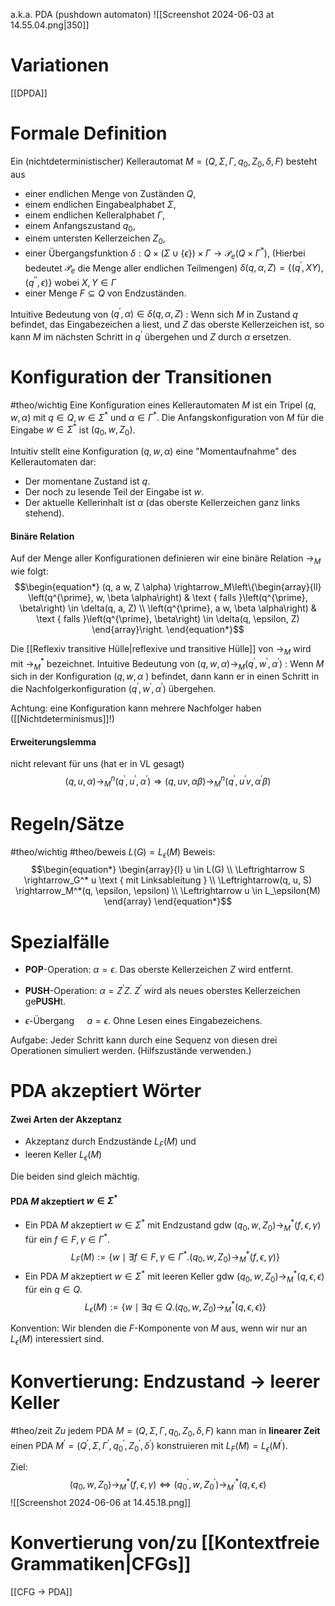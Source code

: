 a.k.a. PDA (pushdown automaton)
![[Screenshot 2024-06-03 at 14.55.04.png|350]]
# Variationen
[[DPDA]]

# Formale Definition
Ein (nichtdeterministischer) Kellerautomat $M=\left(Q, \Sigma, \Gamma, q_0, Z_0, \delta, F\right)$ besteht aus
- einer endlichen Menge von Zuständen $Q$,
- einem endlichen Eingabealphabet $\Sigma$,
- einem endlichen Kelleralphabet $\Gamma$,
- einem Anfangszustand $q_0$,
- einem untersten Kellerzeichen $Z_0$,
- einer Übergangsfunktion $\delta: Q \times(\Sigma \cup\{\epsilon\}) \times \Gamma \rightarrow \mathcal{P}_e\left(Q \times \Gamma^*\right)$, (Hierbei bedeutet $\mathcal{P}_e$ die Menge aller endlichen Teilmengen)
	$\delta(q, \alpha, Z) = \{ (q^{'},XY),(q^{''},\epsilon) \}$  wobei $X,Y \in \Gamma$ 
- einer Menge $F \subseteq Q$ von Endzuständen.

Intuitive Bedeutung von $\left(q^{\prime}, \alpha \right) \in \delta(q, \alpha, Z)$ :
Wenn sich $M$ in Zustand $q$ befindet, das Eingabezeichen a liest, und $Z$ das oberste Kellerzeichen ist, so kann $M$ im nächsten Schritt in $q^{\prime}$ übergehen und $Z$ durch $\alpha$ ersetzen.

# Konfiguration der Transitionen
#theo/wichtig 
Eine Konfiguration eines Kellerautomaten $M$ ist ein Tripel $(q, w, \alpha)$ mit $q \in Q, w \in \Sigma^*$ und $\alpha \in \Gamma^*$.
Die Anfangskonfiguration von $M$ für die Eingabe $w \in \Sigma^*$ ist $\left(q_0, w, Z_0\right)$.

Intuitiv stellt eine Konfiguration $(q, w, \alpha)$ eine "Momentaufnahme" des Kellerautomaten dar:
- Der momentane Zustand ist $q$.
- Der noch zu lesende Teil der Eingabe ist $w$.
- Der aktuelle Kellerinhalt ist $\alpha$ (das oberste Kellerzeichen ganz links stehend).
#### Binäre Relation
Auf der Menge aller Konfigurationen definieren wir eine binäre Relation $\rightarrow_M$ wie folgt:
$$\begin{equation*}
(q, a w, Z \alpha) \rightarrow_M\left\{\begin{array}{ll}
\left(q^{\prime}, w, \beta \alpha\right) & \text { falls }\left(q^{\prime}, \beta\right) \in \delta(q, a, Z) \\
\left(q^{\prime}, a w, \beta \alpha\right) & \text { falls }\left(q^{\prime}, \beta\right) \in \delta(q, \epsilon, Z)
\end{array}\right.
\end{equation*}$$

Die [[Reflexiv transitive Hülle|reflexive und transitive Hülle]] von $\rightarrow_M$ wird mit $\rightarrow_M^*$ bezeichnet.
Intuitive Bedeutung von $(q, w, \alpha) \rightarrow_M\left(q^{\prime}, w^{\prime}, \alpha^{\prime}\right)$ :
Wenn $M$ sich in der Konfiguration $(q, w, \alpha$ ) befindet, dann kann er in einen Schritt in die Nachfolgerkonfiguration $\left(q^{\prime}, w^{\prime}, \alpha^{\prime}\right)$ übergehen.

Achtung: eine Konfiguration kann mehrere Nachfolger haben ([[Nichtdeterminismus]]!)

#### Erweiterungslemma
nicht relevant für uns (hat er in VL gesagt)
$$\begin{equation*}
(q, u, \alpha) \rightarrow_M^n\left(q^{\prime}, u^{\prime}, \alpha^{\prime}\right) \Longrightarrow(q, u v, \alpha \beta) \rightarrow_M^n\left(q^{\prime}, u^{\prime} v, \alpha^{\prime} \beta\right)
\end{equation*}$$
# Regeln/Sätze
#theo/wichtig #theo/beweis 
$L(G)=L_\epsilon(M)$
Beweis:
$$\begin{equation*}
\begin{array}{l}
u \in L(G) \\
\Leftrightarrow S \rightarrow_G^* u \text { mit Linksableitung } \\
\Leftrightarrow(q, u, S) \rightarrow_M^*(q, \epsilon, \epsilon) \\
\Leftrightarrow u \in L_\epsilon(M)
\end{array}
\end{equation*}$$


# Spezialfälle
- **POP**-Operation: $\alpha=\epsilon$.
	Das oberste Kellerzeichen $Z$ wird entfernt.

- **PUSH**-Operation: $\alpha=Z^{\prime} Z$.
	$Z^{\prime}$ wird als neues oberstes Kellerzeichen ge**PUSH**t.

- $\epsilon$-Übergang $\quad a=\epsilon$.
	Ohne Lesen eines Eingabezeichens.

Aufgabe: Jeder Schritt kann durch eine Sequenz von diesen drei Operationen simuliert werden. (Hilfszustände verwenden.)



# PDA akzeptiert Wörter
#### Zwei Arten der Akzeptanz
- Akzeptanz durch Endzustände $L_F(M)$ und 
- leeren Keller $L_\epsilon\left(M\right)$

Die beiden sind gleich mächtig.

#### PDA $M$ akzeptiert $w \in \Sigma^*$
- Ein PDA $M$ akzeptiert $w \in \Sigma^*$ mit Endzustand gdw
	$\left(q_0, w, Z_0\right) \rightarrow_M^*(f, \epsilon, \gamma)$ für ein $f \in F, \gamma \in \Gamma^*$.
$$\begin{equation*}
L_F(M):=\left\{w \mid \exists f \in F, \gamma \in \Gamma^* .\left(q_0, w, Z_0\right) \rightarrow_M^*(f, \epsilon, \gamma)\right\}
\end{equation*}$$
- Ein PDA $M$ akzeptiert $w \in \Sigma^*$ mit leeren Keller gdw
	$\left(q_0, w, Z_0\right) \rightarrow_M^*(q, \epsilon, \epsilon)$ für ein $q \in Q$.
$$\begin{equation*}
L_\epsilon(M):=\left\{w \mid \exists q \in Q .\left(q_0, w, Z_0\right) \rightarrow_M^*(q, \epsilon, \epsilon)\right\}
\end{equation*}$$

Konvention: Wir blenden die $F$-Komponente von $M$ aus, wenn wir nur an $L_\epsilon(M)$ interessiert sind.




# Konvertierung: Endzustand -> leerer Keller
#theo/zeit 
$Z u$ jedem PDA $M=\left(Q, \Sigma, \Gamma, q_0, Z_0, \delta, F\right)$ kann man in **linearer Zeit** einen PDA $M^{\prime}=\left(Q^{\prime}, \Sigma, \Gamma^{\prime}, q_0^{\prime}, Z_0^{\prime}, \delta^{\prime}\right)$ konstruieren mit $L_F(M)=L_\epsilon\left(M^{\prime}\right)$.

Ziel:
$$\begin{equation*}
\left(q_0, w, Z_0\right) \rightarrow_M^*(f, \epsilon, \gamma) \Leftrightarrow\left(q_0^{\prime}, w, Z_0^{\prime}\right) \rightarrow_{M^{\prime}}^*(q, \epsilon, \epsilon)
\end{equation*}$$
![[Screenshot 2024-06-06 at 14.45.18.png]]


# Konvertierung von/zu [[Kontextfreie Grammatiken|CFGs]]
[[CFG -> PDA]]

